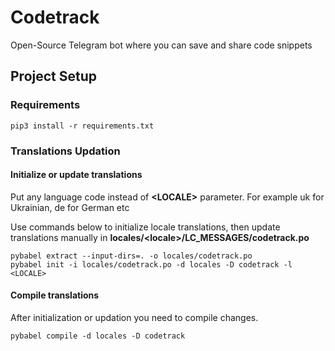 # Codetrack
Open-Source Telegram bot where you can save and share code snippets

## Project Setup

### Requirements
```
pip3 install -r requirements.txt
```

### Translations Updation
#### Initialize or update translations

Put any language code instead of **\<LOCALE>** parameter.
For example uk for Ukrainian, de for German etc

Use commands below to initialize locale translations, then update translations manually in **locales/\<locale>/LC_MESSAGES/codetrack.po**

```
pybabel extract --input-dirs=. -o locales/codetrack.po
pybabel init -i locales/codetrack.po -d locales -D codetrack -l <LOCALE>
```

#### Compile translations
After initialization or updation you need to compile changes.

```
pybabel compile -d locales -D codetrack
```

